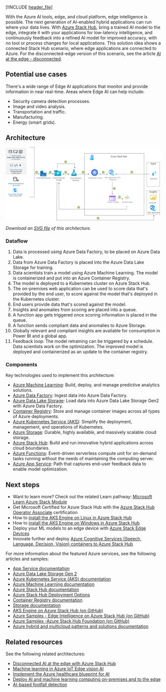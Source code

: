 [!INCLUDE [header_file](../../../includes/sol-idea-header.md)]

With the Azure AI tools, edge, and cloud platform, edge intelligence is possible. The next generation of AI-enabled hybrid applications can run where your data lives. With [Azure Stack Hub](/azure-stack/operator/azure-stack-overview), bring a trained AI model to the edge, integrate it with your applications for low-latency intelligence, and continuously feedback into a refined AI model for improved accuracy, with no tool or process changes for local applications. This solution idea shows a connected Stack Hub scenario, where edge applications are connected to Azure. For the disconnected-edge version of this scenario, see the article [AI at the edge - disconnected](./ai-at-the-edge-disconnected.yml).

## Potential use cases

There's a wide range of Edge AI applications that monitor and provide information in near real-time. Areas where Edge AI can help include:

* Security camera detection processes.
* Image and video analysis.
* Transportation and traffic.
* Manufacturing.
* Energy (smart grids).

## Architecture

[![Architecture diagram showing an A I -enabled application that's running at the edge with Azure Stack Hub.](../media/ai-at-the-edge.png)](../media/ai-at-the-edge.svg#lightbox)

*Download an [SVG file](../media/ai-at-the-edge.svg) of this architecture.*

### Dataflow

1. Data is processed using Azure Data Factory, to be placed on Azure Data Lake.
1. Data from Azure Data Factory is placed into the Azure Data Lake Storage for training.
1. Data scientists train a model using Azure Machine Learning. The model is containerized and put into an Azure Container Registry.
1. The model is deployed to a Kubernetes cluster on Azure Stack Hub.
1. The on-premises web application can be used to score data that's provided by the end user, to score against the model that's deployed in the Kubernetes cluster.
1. End users provide data that's scored against the model.
1. Insights and anomalies from scoring are placed into a queue.
1. A function app gets triggered once scoring information is placed in the queue.
1. A function sends compliant data and anomalies to Azure Storage.
1. Globally relevant and compliant insights are available for consumption in Power BI and a global app.
1. Feedback loop: The model retraining can be triggered by a schedule. Data scientists work on the optimization. The improved model is deployed and containerized as an update to the container registry.

### Components

Key technologies used to implement this architecture:

* [Azure Machine Learning](https://azure.microsoft.com/services/machine-learning): Build, deploy, and manage predictive analytics solutions.
* [Azure Data Factory](https://azure.microsoft.com/services/data-factory): Ingest data into Azure Data Factory.
* [Azure Data Lake Storage](https://azure.microsoft.com/services/storage/data-lake-storage): Load data into Azure Data Lake Storage Gen2 with Azure Data Factory.
* [Container Registry](https://azure.microsoft.com/services/container-registry): Store and manage container images across all types of Azure deployments.
* [Azure Kubernetes Service (AKS)](https://azure.microsoft.com/services/kubernetes-service): Simplify the deployment, management, and operations of Kubernetes.
* [Azure Storage](https://azure.microsoft.com/services/storage): Durable, highly available, and massively scalable cloud storage.
* [Azure Stack Hub](https://azure.microsoft.com/overview/azure-stack): Build and run innovative hybrid applications across cloud boundaries.
* [Azure Functions](https://azure.microsoft.com/services/functions): Event-driven serverless compute unit for on-demand tasks running without the needs of maintaining the computing server.
* [Azure App Service](/azure/app-service/overview): Path that captures end-user feedback data to enable model optimization.

## Next steps

* Want to learn more? Check out the related Learn pathway: [Microsoft Learn Azure Stack Module](/learn/modules/intro-to-azure-stack/)
* Get Microsoft Certified for Azure Stack Hub with the [Azure Stack Hub Operator Associate](/learn/certifications/azure-stack-hub-operator/) certification
* How to [install the AKS Engine on Linux in Azure Stack Hub](/azure-stack/user/azure-stack-kubernetes-aks-engine-deploy-linux)
* How to [install the AKS Engine on Windows in Azure Stack Hub](/azure-stack/user/azure-stack-kubernetes-aks-engine-deploy-windows)
* Deploy your ML models to an edge device with [Azure Stack Edge Devices](https://azure.microsoft.com/products/azure-stack/edge/#devices)
* Innovate further and deploy [Azure Cognitive Services (Speech, Language, Decision, Vision) containers to Azure Stack Hub](/azure-stack/user/azure-stack-solution-template-cognitive-services)

For more information about the featured Azure services, see the following articles and samples:

* [App Service documentation](/azure/app-service)
* [Azure Data Lake Storage Gen 2](/azure/databricks/data/data-sources/azure/adls-gen2)
* [Azure Kubernetes Service (AKS) documentation](/azure/aks)
* [Azure Machine Learning documentation](/azure/machine-learning/service)
* [Azure Stack Hub documentation](/azure/azure-stack/user/azure-stack-solution-machine-learning)
* [Azure Stack Hub Deployment Options](/azure-stack/operator/azure-stack-overview#deployment-options)
* [Container Registry documentation](/azure/container-registry)
* [Storage documentation](/azure/storage)
* [AKS Engine on Azure Stack Hub (on GitHub)](https://github.com/Azure/aks-engine/blob/master/docs/topics/azure-stack.md)
* [Azure Samples - Edge Intelligence on Azure Stack Hub (on GitHub)](https://github.com/Azure-Samples/azure-intelligent-edge-patterns/tree/master/factory-ai-vision)
* [Azure Samples -Azure Stack Hub Foundation (on GitHub)](https://github.com/Azure-Samples/Azure-Stack-Hub-Foundation-Core)
* [Azure hybrid and multicloud patterns and solutions documentation](/hybrid/app-solutions)

## Related resources

See the following related architectures:

* [Disconnected AI at the edge with Azure Stack Hub](/azure/architecture/solution-ideas/articles/ai-at-the-edge-disconnected)
* [Machine learning in Azure IoT Edge vision AI](/azure/architecture/guide/iot-edge-vision/machine-learning)
* [Implement the Azure healthcare blueprint for AI](/azure/architecture/industries/healthcare/healthcare-ai-blueprint)
* [Deploy AI and machine learning computing on-premises and to the edge](/azure/architecture/hybrid/deploy-ai-ml-azure-stack-edge)
* [AI-based footfall detection](/azure/architecture/solution-ideas/articles/hybrid-footfall-detection)

